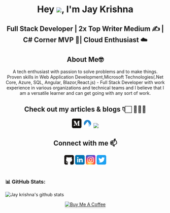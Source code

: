 <h1 align='center'>Hey <img src="https://media.giphy.com/media/hvRJCLFzcasrR4ia7z/giphy.gif" width="25px">, I'm Jay Krishna</h1>
<h2 align = 'center'> Full Stack Developer | 2x Top Writer Medium ✍️ | C# Corner MVP 🏅| Cloud Enthusiast ☁️
<h2 align='center'>About Me🤓</h2>
<p align='center'>A tech enthusiast with passion to solve problems and to make things. Proven skills in Web Application Development,Microsoft Technologies(.Net Core, Azure, SQL, Angular, Blazor,React.js) - Full Stack Developer with work experience in various organizations and technical teams and I believe that I am  a versatile learner and can get going with any sort of work.</p><h2 align = 'center'>Check out my articles & blogs 👇🏻 👨🏻‍💻 </h2>
<p align = 'center'><a href = https://jaykrishnareddy.medium.com/ target='blank'> <img src=https://github.com/edent/SuperTinyIcons/blob/master/images/svg/medium.svg height='30' weight='30'/></a>
 <a href = https://www.c-sharpcorner.com/members/jay-krishna4 target='blank'> <img src=https://github.com/edent/SuperTinyIcons/blob/master/images/svg/codeberg.svg height='30' weight='30'/></a>
 <a href = https://jaykrishnareddy.hashnode.dev target='blank'> <img src=https://user-images.githubusercontent.com/35819660/103106661-f0dca800-45fc-11eb-94b1-3e0d1845820f.png height='30' weight='30'/></a><h2 align='center'>Connect with me  📫 </h2>
<p align = 'center'> 
 <a href = https://github.com/https://github.com/JayKrishnareddy target='blank'> <img src=https://github.com/edent/SuperTinyIcons/blob/master/images/svg/github.svg height='30' weight='30'/></a>
<a href = https://www.linkedin.com/in/https://www.linkedin.com/in/jay-krishna-reddy/ target='blank'> <img src=https://github.com/edent/SuperTinyIcons/blob/master/images/svg/linkedin.svg height='30' weight='30'/></a> 
<a href = https://www.instagram.com/jaykrishnareddy/ target='blank'> <img src=https://github.com/edent/SuperTinyIcons/blob/master/images/svg/instagram.svg height='30' weight='30'/></a>
<a href = https://twitter.com/jaykrishnaredde target='blank'> <img src=https://github.com/edent/SuperTinyIcons/blob/master/images/svg/twitter.svg height='30' weight='30'/></a>
<br />
<br />

### 📊 GitHub Stats:
![Jay krishna's github stats](https://github-readme-stats.vercel.app/api?username=jaykrishnareddy&show_icons=true&theme=dracula&count_private=true&include_all_commits=true&hide=contribs,issues,stars)
 
<p align = 'center'>
<a href="https://www.buymeacoffee.com/jaykrishnareddy" target="_blank"><img src="https://www.buymeacoffee.com/assets/img/custom_images/orange_img.png" alt="Buy Me A Coffee" style="height: 41px !important;width: 174px !important;box-shadow: 0px 3px 2px 0px rgba(190, 190, 190, 0.5) !important;-webkit-box-shadow: 0px 3px 2px 0px rgba(190, 190, 190, 0.5) !important;" ></a>
